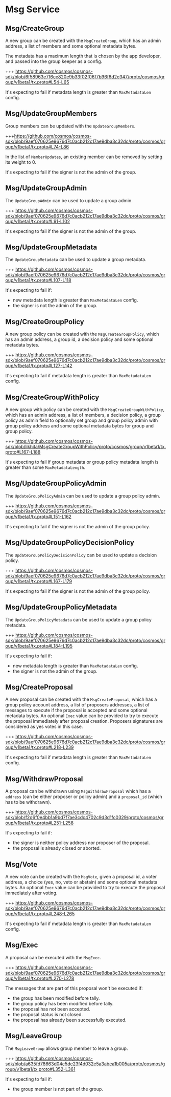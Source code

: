<!--
order: 3
-->

# Msg Service

## Msg/CreateGroup

A new group can be created with the `MsgCreateGroup`, which has an admin address, a list of members and some optional metadata bytes.

The metadata has a maximum length that is chosen by the app developer, and
passed into the group keeper as a config.

+++ https://github.com/cosmos/cosmos-sdk/blob/6f58963e7f6ce820e9b33f02f06f7b96f6d2e347/proto/cosmos/group/v1beta1/tx.proto#L54-L65

It's expecting to fail if metadata length is greater than `MaxMetadataLen` config.

## Msg/UpdateGroupMembers

Group members can be updated with the `UpdateGroupMembers`.

+++https://github.com/cosmos/cosmos-sdk/blob/9aef070625e9676d7c0acb212c17ae9dba3c32dc/proto/cosmos/group/v1beta1/tx.proto#L74-L86

In the list of `MemberUpdates`, an existing member can be removed by setting its weight to 0.

It's expecting to fail if the signer is not the admin of the group.

## Msg/UpdateGroupAdmin

The `UpdateGroupAdmin` can be used to update a group admin.

+++ https://github.com/cosmos/cosmos-sdk/blob/9aef070625e9676d7c0acb212c17ae9dba3c32dc/proto/cosmos/group/v1beta1/tx.proto#L91-L102

It's expecting to fail if the signer is not the admin of the group.

## Msg/UpdateGroupMetadata

The `UpdateGroupMetadata` can be used to update a group metadata.

+++ https://github.com/cosmos/cosmos-sdk/blob/9aef070625e9676d7c0acb212c17ae9dba3c32dc/proto/cosmos/group/v1beta1/tx.proto#L107-L118

It's expecting to fail if:

* new metadata length is greater than `MaxMetadataLen` config.
* the signer is not the admin of the group.

## Msg/CreateGroupPolicy

A new group policy can be created with the `MsgCreateGroupPolicy`, which has an admin address, a group id, a decision policy and some optional metadata bytes.

+++ https://github.com/cosmos/cosmos-sdk/blob/9aef070625e9676d7c0acb212c17ae9dba3c32dc/proto/cosmos/group/v1beta1/tx.proto#L127-L142

It's expecting to fail if metadata length is greater than `MaxMetadataLen` config.

## Msg/CreateGroupWithPolicy

A new group with policy can be created with the `MsgCreateGroupWithPolicy`, which has an admin address, a list of members, a decision policy, a group policy as admin field to optionally set group and group policy admin with group policy address and some optional metadata bytes for group and group policy.

+++ https://github.com/cosmos/cosmos-sdk/blob/likhita/MsgCreateGroupWithPolicy/proto/cosmos/group/v1beta1/tx.proto#L167-L188

It's expecting to fail if group metadata or group policy metadata length is greater than some `MaxMetadataLength`.

## Msg/UpdateGroupPolicyAdmin

The `UpdateGroupPolicyAdmin` can be used to update a group policy admin.

+++ https://github.com/cosmos/cosmos-sdk/blob/9aef070625e9676d7c0acb212c17ae9dba3c32dc/proto/cosmos/group/v1beta1/tx.proto#L151-L162

It's expecting to fail if the signer is not the admin of the group policy.

## Msg/UpdateGroupPolicyDecisionPolicy

The `UpdateGroupPolicyDecisionPolicy` can be used to update a decision policy.

+++ https://github.com/cosmos/cosmos-sdk/blob/9aef070625e9676d7c0acb212c17ae9dba3c32dc/proto/cosmos/group/v1beta1/tx.proto#L167-L179

It's expecting to fail if the signer is not the admin of the group policy.

## Msg/UpdateGroupPolicyMetadata

The `UpdateGroupPolicyMetadata` can be used to update a group policy metadata.

+++ https://github.com/cosmos/cosmos-sdk/blob/9aef070625e9676d7c0acb212c17ae9dba3c32dc/proto/cosmos/group/v1beta1/tx.proto#L184-L195

It's expecting to fail if:

* new metadata length is greater than `MaxMetadataLen` config.
* the signer is not the admin of the group.

## Msg/CreateProposal

A new proposal can be created with the `MsgCreateProposal`, which has a group policy account address, a list of proposers addresses, a list of messages to execute if the proposal is accepted and some optional metadata bytes.
An optional `Exec` value can be provided to try to execute the proposal immediately after proposal creation. Proposers signatures are considered as yes votes in this case.

+++ https://github.com/cosmos/cosmos-sdk/blob/9aef070625e9676d7c0acb212c17ae9dba3c32dc/proto/cosmos/group/v1beta1/tx.proto#L218-L239

It's expecting to fail if metadata length is greater than `MaxMetadataLen` config.

## Msg/WithdrawProposal

A proposal can be withdrawn using `MsgWithdrawProposal` which has a `address` (can be either proposer or policy admin) and a `proposal_id` (which has to be withdrawn).

+++ https://github.com/cosmos/cosmos-sdk/blob/f2d6f0e4bb1a9bd7f7ae3cdc4702c9d3d1fc0329/proto/cosmos/group/v1beta1/tx.proto#L251-L258

It's expecting to fail if:

* the signer is neither policy address nor proposer of the proposal.
* the proposal is already closed or aborted.

## Msg/Vote

A new vote can be created with the `MsgVote`, given a proposal id, a voter address, a choice (yes, no, veto or abstain) and some optional metadata bytes.
An optional `Exec` value can be provided to try to execute the proposal immediately after voting.

+++ https://github.com/cosmos/cosmos-sdk/blob/9aef070625e9676d7c0acb212c17ae9dba3c32dc/proto/cosmos/group/v1beta1/tx.proto#L248-L265

It's expecting to fail if metadata length is greater than `MaxMetadataLen` config.

## Msg/Exec

A proposal can be executed with the `MsgExec`.

+++ https://github.com/cosmos/cosmos-sdk/blob/9aef070625e9676d7c0acb212c17ae9dba3c32dc/proto/cosmos/group/v1beta1/tx.proto#L270-L278

The messages that are part of this proposal won't be executed if:

* the group has been modified before tally.
* the group policy has been modified before tally.
* the proposal has not been accepted.
* the proposal status is not closed.
* the proposal has already been successfully executed.

## Msg/LeaveGroup

The `MsgLeaveGroup` allows group member to leave a group.

+++ https://github.com/cosmos/cosmos-sdk/blob/a635fd78663d04c5de23f4d032e5a3abea1b005a/proto/cosmos/group/v1beta1/tx.proto#L352-L361

It's expecting to fail if:

* the group member is not part of the group.
